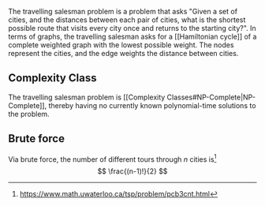 The travelling salesman problem is a problem that asks "Given a set of cities, and the distances between each pair of cities, what is the shortest possible route that visits every city once and returns to the starting city?". In terms of graphs, the travelling salesman asks for a [[Hamiltonian cycle]] of a complete weighted graph with the lowest possible weight. The nodes represent the cities, and the edge weights the distance between cities.
## Complexity Class
The travelling salesman problem is [[Complexity Classes#NP-Complete|NP-Complete]], thereby having no currently known polynomial-time solutions to the problem.
## Brute force
Via brute force, the number of different tours through $n$ cities is[^1] 
$$
\frac{(n-1)!}{2}
$$

[^1]: https://www.math.uwaterloo.ca/tsp/problem/pcb3cnt.html
